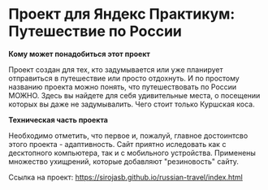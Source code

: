 # Проект для Яндекс Практикум: Путешествие по России


**Кому может понадобиться этот проект**

Проект создан для тех, кто задумывается или уже планирует отправиться в путешествие или просто отдохнуть. И по простому названию проекта можно понять, что путешествовать по России МОЖНО.
Здесь вы найдете для себя удивительные места, о посещении которых вы даже не задумывалить. Чего стоит только Куршская коса.

**Техническая часть проекта**

Необходимо отметить, что первое и, пожалуй, главное достоинтсво этого проекта - адаптивность. Сайт приятно иследовать как с десктопного компьютера, так и с мобильного устройства. Применены множество ухищрений, которые добавляют "резиновость" сайту.

Ссылка на проект: https://sirojasb.github.io/russian-travel/index.html